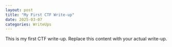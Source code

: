 ```yaml
---
layout: post
title: "My First CTF Write-up"
date: 2025-03-07
categories: WriteUps
---
```


This is my first CTF write-up. Replace this content with your actual write-up.
